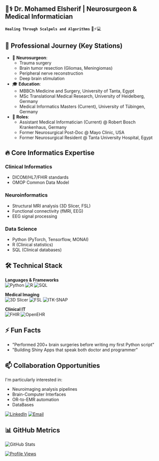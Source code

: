 ## 👨⚕️ Dr. Mohamed Elsherif | Neurosurgeon & Medical Informatician

**`Healing Through Scalpels and Algorithms`** 🧠⚡💻

## 🚀 Professional Journey (Key Stations)
- 🏥 **Neurosurgeon**:
  - Trauma surgery
  - Brain tumor resection (Gliomas, Meningiomas)
  - Peripheral nerve reconstruction
  - Deep brain stimulation 
- 🎓 **Education**:
  - MBBCh Medicine and Surgery, University of Tanta, Egypt
  - MSc Translational Medical Research, University of Heidelberg, Germany
  - Medical Informatics Masters (Current), University of Tübingen, Germany
- 💼 **Roles**:
  - Assistant Medical Informatician (Current) @ Robert Bosch Krankenhaus, Germany
  - Former Neurosurgical Post-Doc @ Mayo Clinic, USA
  - Former Neurosurgical Resident @ Tanta University Hospital, Egypt

## 🔥 Core Informatics Expertise
### Clinical Informatics
- DICOM/HL7/FHIR standards
- OMOP Common Data Model

### Neuroinformatics
- Structural MRI analysis (3D Slicer, FSL)
- Functional connectivity (fMRI, EEG)
- EEG signal processing

### Data Science
- Python (PyTorch, Tensorflow, MONAI)
- R (Clinical statistics)
- SQL (Clinical databases)

## 🛠️ Technical Stack
**Languages & Frameworks**  
![Python](https://img.shields.io/badge/Python-Advanced-blue?logo=python)
![R](https://img.shields.io/badge/R-Intermediate-blue?logo=r)
![SQL](https://img.shields.io/badge/SQL-Intermediate-red?logo=postgresql)

**Medical Imaging**  
![3D Slicer](https://img.shields.io/badge/3D_Slicer-Expert-lightgrey)
![FSL](https://img.shields.io/badge/FSL-Intermediate-red)
![ITK-SNAP](https://img.shields.io/badge/ITK--SNAP-Intermediate-green)

**Clinical IT**  
![FHIR](https://img.shields.io/badge/FHIR-Beginner-orange)
![OpenEHR](https://img.shields.io/badge/OpenEHR-Beginner-yellow)

## ⚡ Fun Facts
- "Performed 200+ brain surgeries before writing my first Python script"
- "Building Shiny Apps that speak both doctor and programmer"

## 📫 Collaboration Opportunities
I'm particularly interested in:
- Neuroimaging analysis pipelines
- Brain-Computer Interfaces
- OR-to-EMR automation
- DataBases

[![LinkedIn](https://img.shields.io/badge/Connect_on_LinkedIn-0077B5?logo=linkedin)](https://www.linkedin.com/in/drmelsherif/)
[![Email](https://img.shields.io/badge/Yahoo_Mail-6001D2?logo=yahoo&logoColor=white)](mailto:dr_mohamed_elsherif@yahoo.com)

## 📊 GitHub Metrics
![GitHub Stats](https://github-readme-stats.vercel.app/api?username=DrMohamedElsherif&hide=contribs&count_private=true&show_icons=true&theme=radical)

[![Profile Views](https://komarev.com/ghpvc/?username=DrMohamedElsherif&color=blue)](https://github.com/DrMohamedElsherif)
